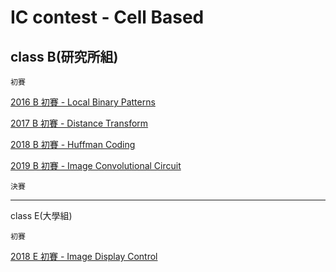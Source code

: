 # IC contest - Cell Based

## class B(研究所組)

`初賽`

[2016 B 初賽 - Local Binary Patterns]()

[2017 B 初賽 - Distance Transform](https://github.com/HUAIJIE0314/IC-Contest/tree/main/2017_B_pre)

[2018 B 初賽 - Huffman Coding](https://github.com/HUAIJIE0314/IC-Contest/tree/main/2018_B_pre)

[2019 B 初賽 - Image Convolutional Circuit](https://github.com/HUAIJIE0314/IC-Contest/tree/main/2019_B_pre)

`決賽`

---

class E(大學組)

`初賽`

[2018 E 初賽 - Image Display Control]()

<!--

## class E(大學組)
`初賽`

[2018 E 初賽 - ]()

[2021 E 初賽 - ]()

[2022 E 初賽 - ]()


`決賽`

[2018 E 決賽_Old - ]()

[2018 E 決賽_New - ]()

[2019 E 決賽 - ]()

-->
